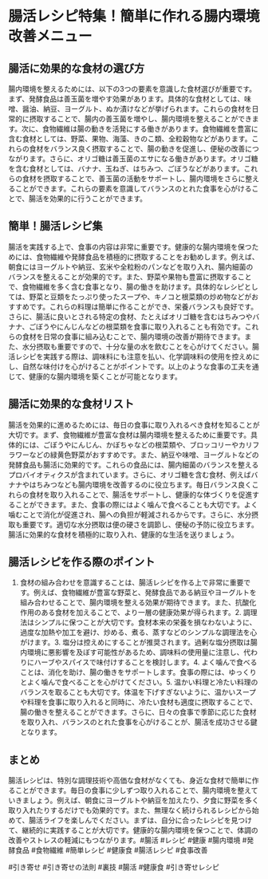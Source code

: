 # 腸活レシピ特集！簡単に作れる腸内環境改善メニュー

## 腸活に効果的な食材の選び方

腸内環境を整えるためには、以下の3つの要素を意識した食材選びが重要です。まず、発酵食品は善玉菌を増やす効果があります。具体的な食材としては、味噌、醤油、納豆、ヨーグルト、ぬか漬けなどが挙げられます。これらの食材を日常的に摂取することで、腸内の善玉菌を増やし、腸内環境を整えることができます。次に、食物繊維は腸の動きを活発にする働きがあります。食物繊維を豊富に含む食材としては、野菜、果物、海藻、きのこ類、全粒穀物などがあります。これらの食材をバランス良く摂取することで、腸の動きを促進し、便秘の改善につながります。さらに、オリゴ糖は善玉菌のエサになる働きがあります。オリゴ糖を含む食材としては、バナナ、玉ねぎ、はちみつ、ごぼうなどがあります。これらの食材を摂取することで、善玉菌の活動をサポートし、腸内環境をさらに整えることができます。これらの要素を意識してバランスのとれた食事を心がけることで、腸活を効果的に行うことができます。

## 簡単！腸活レシピ集

腸活を実践する上で、食事の内容は非常に重要です。健康的な腸内環境を保つためには、食物繊維や発酵食品を積極的に摂取することをお勧めします。例えば、朝食にはヨーグルトや納豆、玄米や全粒粉のパンなどを取り入れ、腸内細菌のバランスを整えることが効果的です。また、野菜や果物も豊富に摂取することで、食物繊維を多く含む食事となり、腸の働きを助けます。具体的なレシピとしては、野菜と豆類をたっぷり使ったスープや、キノコと根菜類の炒め物などがおすすめです。これらの料理は簡単に作ることができ、栄養バランスも良好です。さらに、腸活に良いとされる特定の食材、たとえばオリゴ糖を含むはちみつやバナナ、ごぼうやにんじんなどの根菜類を食事に取り入れることも有効です。これらの食材を日常の食事に組み込むことで、腸内環境の改善が期待できます。また、水分摂取も重要ですので、十分な量の水を飲むことを心がけてください。腸活レシピを実践する際は、調味料にも注意を払い、化学調味料の使用を控えめにし、自然な味付けを心がけることがポイントです。以上のような食事の工夫を通じて、健康的な腸内環境を築くことが可能となります。

## 腸活に効果的な食材リスト

腸活を効果的に進めるためには、毎日の食事に取り入れるべき食材を知ることが大切です。まず、食物繊維が豊富な食材は腸内環境を整えるために重要です。具体的には、ごぼうやにんじん、かぼちゃなどの根菜類や、ブロッコリーやカリフラワーなどの緑黄色野菜がおすすめです。また、納豆や味噌、ヨーグルトなどの発酵食品も腸活に効果的です。これらの食品には、腸内細菌のバランスを整えるプロバイオティクスが含まれています。さらに、オリゴ糖を含む食材、例えばバナナやはちみつなども腸内環境を改善するのに役立ちます。毎日バランス良くこれらの食材を取り入れることで、腸活をサポートし、健康的な体づくりを促進することができます。また、食事の際にはよく噛んで食べることも大切です。よく噛むことで消化が促進され、腸への負担が軽減されるからです。さらに、水分摂取も重要です。適切な水分摂取は便の硬さを調節し、便秘の予防に役立ちます。腸活に効果的な食材を積極的に取り入れ、健康的な生活を送りましょう。

## 腸活レシピを作る際のポイント

1. 食材の組み合わせを意識することは、腸活レシピを作る上で非常に重要です。例えば、食物繊維が豊富な野菜と、発酵食品である納豆やヨーグルトを組み合わせることで、腸内環境を整える効果が期待できます。また、抗酸化作用のある食材を加えることで、より一層の健康効果が得られます。2. 調理法はシンプルに保つことが大切です。食材本来の栄養を損なわないように、過度な加熱や加工を避け、炒める、煮る、蒸すなどのシンプルな調理法を心がけます。3. 塩分は控えめにすることが推奨されます。過剰な塩分摂取は腸内環境に悪影響を及ぼす可能性があるため、調味料の使用量に注意し、代わりにハーブやスパイスで味付けすることを検討します。4. よく噛んで食べることは、消化を助け、腸の働きをサポートします。食事の際には、ゆっくりとよく噛んで食べることを心がけてください。5. 温かい料理と冷たい料理のバランスを取ることも大切です。体温を下げすぎないように、温かいスープや料理を食事に取り入れると同時に、冷たい食材も適度に摂取することで、腸の働きを整えることができます。さらに、日々の食事で季節に応じた食材を取り入れ、バランスのとれた食事を心がけることが、腸活を成功させる鍵となります。

## まとめ

腸活レシピは、特別な調理技術や高価な食材がなくても、身近な食材で簡単に作ることができます。毎日の食事に少しずつ取り入れることで、腸内環境を整えていきましょう。例えば、朝食にヨーグルトや納豆を加えたり、夕食に野菜を多く取り入れたりするだけでも効果的です。また、無理なく続けられるレシピから始めて、腸活ライフを楽しんでください。まずは、自分に合ったレシピを見つけて、継続的に実践することが大切です。健康的な腸内環境を保つことで、体調の改善やストレスの軽減にもつながります。#腸活 #レシピ #健康 #腸内環境 #発酵食品 #食物繊維 #簡単レシピ #健康食 #腸活レシピ #食事改善

#引き寄せ #引き寄せの法則 #裏技 #腸活 #健康食 #引き寄せレシピ
